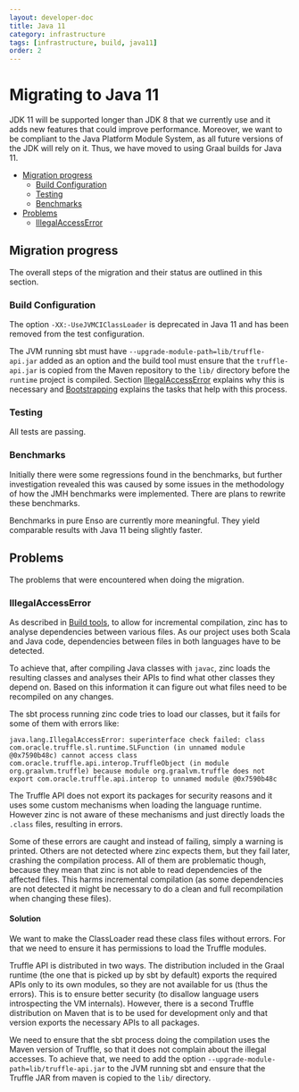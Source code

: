 ```yaml
---
layout: developer-doc
title: Java 11
category: infrastructure
tags: [infrastructure, build, java11]
order: 2
---
```


# Migrating to Java 11
JDK 11 will be supported longer than JDK 8 that we currently use and it adds new
features that could improve performance. Moreover, we want to be compliant to
the Java Platform Module System, as all future versions of the JDK will rely on
it. Thus, we have moved to using Graal builds for Java 11.

<!-- MarkdownTOC levels="2,3" autolink="true" -->

- [Migration progress](#migration-progress)
  - [Build Configuration](#build-configuration)
  - [Testing](#testing)
  - [Benchmarks](#benchmarks)
- [Problems](#problems)
  - [IllegalAccessError](#illegalaccesserror)

<!-- /MarkdownTOC -->

## Migration progress
The overall steps of the migration and their status are outlined in this
section.

### Build Configuration
The option `-XX:-UseJVMCIClassLoader` is deprecated in Java 11 and has been
removed from the test configuration. 

The JVM running sbt must have `--upgrade-module-path=lib/truffle-api.jar` added
as an option and the build tool must ensure that the `truffle-api.jar` is copied
from the Maven repository to the `lib/` directory before the `runtime` project
is compiled. Section [IllegalAccessError](#illegalaccesserror) explains why
this is necessary and [Bootstrapping](./sbt.md#bootstrapping) explains the tasks
that help with this process.

### Testing
All tests are passing.

### Benchmarks
Initially there were some regressions found in the benchmarks, but further
investigation revealed this was caused by some issues in the methodology of how
the JMH benchmarks were implemented. There are plans to rewrite these
benchmarks.

Benchmarks in pure Enso are currently more meaningful. They yield comparable
results with Java 11 being slightly faster.

## Problems
The problems that were encountered when doing the migration.

### IllegalAccessError
As described in [Build tools](sbt.md#incremental-compilation), to allow for
incremental compilation, zinc has to analyse dependencies between various files.
As our project uses both Scala and Java code, dependencies between files in both
languages have to be detected.

To achieve that, after compiling Java classes with `javac`, zinc loads the
resulting classes and analyses their APIs to find what other classes they depend
on. Based on this information it can figure out what files need to be recompiled
on any changes.

The sbt process running zinc code tries to load our classes, but it fails for
some of them with errors like:

```
java.lang.IllegalAccessError: superinterface check failed: class com.oracle.truffle.sl.runtime.SLFunction (in unnamed module @0x7590b48c) cannot access class com.oracle.truffle.api.interop.TruffleObject (in module org.graalvm.truffle) because module org.graalvm.truffle does not export com.oracle.truffle.api.interop to unnamed module @0x7590b48c
```

The Truffle API does not export its packages for security reasons and it uses
some custom mechanisms when loading the language runtime. However zinc is not
aware of these mechanisms and just directly loads the `.class` files, resulting
in errors.

Some of these errors are caught and instead of failing, simply a warning is
printed. Others are not detected where zinc expects them, but they fail later,
crashing the compilation process. All of them are problematic though, because
they mean that zinc is not able to read dependencies of the affected files. This
harms incremental compilation (as some dependencies are not detected it might be
necessary to do a clean and full recompilation when changing these files). 

#### Solution
We want to make the ClassLoader read these class files without errors. For that
we need to ensure it has permissions to load the Truffle modules.

Truffle API is distributed in two ways. The distribution included in the Graal
runtime (the one that is picked up by sbt by default) exports the required APIs
only to its own modules, so they are not available for us (thus the errors).
This is to ensure better security (to disallow language users introspecting the
VM internals). However, there is a second Truffle distribution on Maven that is
to be used for development only and that version exports the necessary APIs to
all packages.

We need to ensure that the sbt process doing the compilation uses the Maven
version of Truffle, so that it does not complain about the illegal accesses. To
achieve that, we need to add the option
`--upgrade-module-path=lib/truffle-api.jar` to the JVM running sbt and ensure
that the Truffle JAR from maven is copied to the `lib/` directory.
